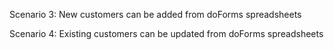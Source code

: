 ﻿Scenario 3: New customers can be added from doForms spreadsheets

Scenario 4: Existing customers can be updated from doForms spreadsheets